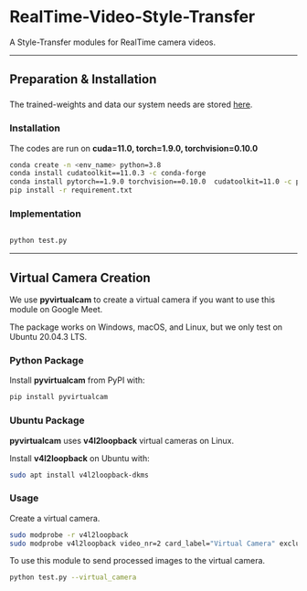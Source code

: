 # RealTime-Video-Style-Transfer

A Style-Transfer modules for RealTime camera videos.

---
## Preparation & Installation 

###
The trained-weights and data our system needs are stored [here](https://drive.google.com/drive/folders/1VJp29A73TzXNTAjESy8cvupRs4qRFRc3?usp=sharing). 
### Installation
The codes are run on **cuda=11.0, torch=1.9.0, torchvision=0.10.0**
```sh
conda create -n <env_name> python=3.8
conda install cudatoolkit==11.0.3 -c conda-forge
conda install pytorch==1.9.0 torchvision==0.10.0  cudatoolkit=11.0 -c pytorch -c conda-forge
pip install -r requirement.txt
```  
### Implementation

```sh

python test.py
```

---
## Virtual Camera Creation

We use **pyvirtualcam** to create a virtual camera if you want to use this module on Google Meet. 

The package works on Windows, macOS, and Linux, but we only test on Ubuntu 20.04.3 LTS.

### Python Package

Install **pyvirtualcam** from PyPI with:
```sh
pip install pyvirtualcam
```

### Ubuntu Package

**pyvirtualcam** uses **v4l2loopback** virtual cameras on Linux.

Install **v4l2loopback** on Ubuntu with:
```sh
sudo apt install v4l2loopback-dkms
```

### Usage
Create a virtual camera.
```sh
sudo modprobe -r v4l2loopback
sudo modprobe v4l2loopback video_nr=2 card_label="Virtual Camera" exclusive_caps=1
```
To use this module to send processed images to the virtual camera.
```sh
python test.py --virtual_camera
```